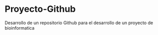 # Proyecto-Github
Desarrollo de un repositorio Github para el desarrollo de un proyecto de bioinformatica
